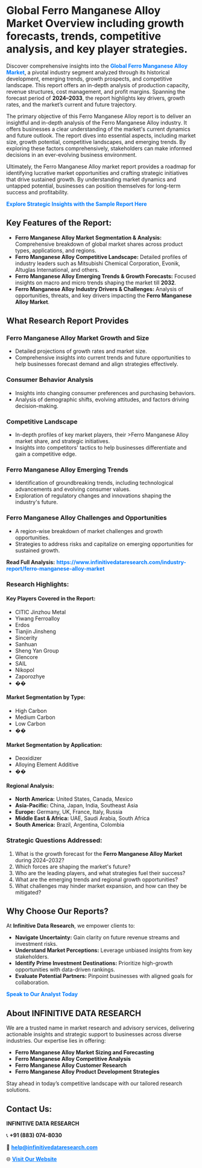 <h1>Global Ferro Manganese Alloy Market Overview including growth forecasts, trends, competitive analysis, and key player strategies.</h1>
<p>
Discover comprehensive insights into the 
<a href="https://www.infinitivedataresearch.com/industry-report/ferro-manganese-alloy-market" rel="dofollow" style="color: #007BFF; text-decoration: none;"><strong>Global Ferro Manganese Alloy Market</strong></a>, a pivotal industry segment analyzed through its historical development, emerging trends, growth prospects, and competitive landscape. This report offers an in-depth analysis of production capacity, revenue structures, cost management, and profit margins. Spanning the forecast period of <strong>2024–2033</strong>, the report highlights key drivers, growth rates, and the market’s current and future trajectory.
</p>
<p>
The primary objective of this Ferro Manganese Alloy report is to deliver an insightful and in-depth analysis of the Ferro Manganese Alloy industry. It offers businesses a clear understanding of the market's current dynamics and future outlook. The report dives into essential aspects, including market size, growth potential, competitive landscapes, and emerging trends. By exploring these factors comprehensively, stakeholders can make informed decisions in an ever-evolving business environment.
</p>
<p>
Ultimately, the Ferro Manganese Alloy market report provides a roadmap for identifying lucrative market opportunities and crafting strategic initiatives that drive sustained growth. By understanding market dynamics and untapped potential, businesses can position themselves for long-term success and profitability.
</p>
<p>
<a href="https://www.infinitivedataresearch.com/request-sample/reportId=108421" style="color: #007BFF; text-decoration: none;"><strong>Explore Strategic Insights with the Sample Report Here</strong></a>
</p>

<h2>Key Features of the Report:</h2>
<ul>
<li><strong>Ferro Manganese Alloy Market Segmentation & Analysis:</strong> Comprehensive breakdown of global market shares across product types, applications, and regions.</li>
<li><strong>Ferro Manganese Alloy Competitive Landscape:</strong> Detailed profiles of industry leaders such as Mitsubishi Chemical Corporation, Evonik, Altuglas International, and others.</li>
<li><strong>Ferro Manganese Alloy Emerging Trends & Growth Forecasts:</strong> Focused insights on macro and micro trends shaping the market till <strong>2032</strong>.</li>
<li><strong>Ferro Manganese Alloy Industry Drivers & Challenges:</strong> Analysis of opportunities, threats, and key drivers impacting the <strong>Ferro Manganese Alloy Market</strong>.</li>
</ul>

<h2>What Research Report Provides</h2>
<h3>Ferro Manganese Alloy Market Growth and Size</h3>
<ul>
<li>Detailed projections of growth rates and market size.</li>
<li>Comprehensive insights into current trends and future opportunities to help businesses forecast demand and align strategies effectively.</li>
</ul>

<h3>Consumer Behavior Analysis</h3>
<ul>
<li>Insights into changing consumer preferences and purchasing behaviors.</li>
<li>Analysis of demographic shifts, evolving attitudes, and factors driving decision-making.</li>
</ul>

<h3>Competitive Landscape</h3>
<ul>
<li>In-depth profiles of key market players, their >Ferro Manganese Alloy market share, and strategic initiatives.</li>
<li>Insights into competitors' tactics to help businesses differentiate and gain a competitive edge.</li>
</ul>

<h3>Ferro Manganese Alloy Emerging Trends</h3>
<ul>
<li>Identification of groundbreaking trends, including technological advancements and evolving consumer values.</li>
<li>Exploration of regulatory changes and innovations shaping the industry's future.</li>
</ul>

<h3>Ferro Manganese Alloy Challenges and Opportunities</h3>
<ul>
<li>A region-wise breakdown of market challenges and growth opportunities.</li>
<li>Strategies to address risks and capitalize on emerging opportunities for sustained growth.</li>
</ul>
<p><strong>Read Full Analysis:</strong> <a href="https://www.infinitivedataresearch.com/industry-report/ferro-manganese-alloy-market" rel="dofollow" style="color: #007BFF; text-decoration: none;"><strong>https://www.infinitivedataresearch.com/industry-report/ferro-manganese-alloy-market</strong></a></p>
<h3>Research Highlights:</h3>
<h4>Key Players Covered in the Report:</h4>
<ul><li>CITIC Jinzhou Metal</li><li>Yiwang Ferroalloy</li><li>Erdos</li><li>Tianjin Jinsheng</li><li>Sincerity</li><li>Sanhuan</li><li>Sheng Yan Group</li><li>Glencore</li><li>SAIL</li><li>Nikopol</li><li>Zaporozhye</li><li>��</li></ul>
<h4>Market Segmentation by Type:</h4>
<ul><li>High Carbon</li><li>Medium Carbon</li><li>Low Carbon</li><li>��</li></ul>
<h4>Market Segmentation by Application:</h4>
<ul><li>Deoxidizer</li><li>Alloying Element Additive</li><li>��</li></ul>

<h4>Regional Analysis:</h4>
<ul>
<li><strong>North America:</strong> United States, Canada, Mexico</li>
<li><strong>Asia-Pacific:</strong> China, Japan, India, Southeast Asia</li>
<li><strong>Europe:</strong> Germany, UK, France, Italy, Russia</li>
<li><strong>Middle East & Africa:</strong> UAE, Saudi Arabia, South Africa</li>
<li><strong>South America:</strong> Brazil, Argentina, Colombia</li>
</ul>

<h3>Strategic Questions Addressed:</h3>
<ol>
<li>What is the growth forecast for the <strong>Ferro Manganese Alloy Market</strong> during 2024–2032?</li>
<li>Which forces are shaping the market's future?</li>
<li>Who are the leading players, and what strategies fuel their success?</li>
<li>What are the emerging trends and regional growth opportunities?</li>
<li>What challenges may hinder market expansion, and how can they be mitigated?</li>
</ol>

<h2>Why Choose Our Reports?</h2>
<p>At <strong>Infinitive Data Research</strong>, we empower clients to:</p>
<ul>
<li><strong>Navigate Uncertainty:</strong> Gain clarity on future revenue streams and investment risks.</li>
<li><strong>Understand Market Perceptions:</strong> Leverage unbiased insights from key stakeholders.</li>
<li><strong>Identify Prime Investment Destinations:</strong> Prioritize high-growth opportunities with data-driven rankings.</li>
<li><strong>Evaluate Potential Partners:</strong> Pinpoint businesses with aligned goals for collaboration.</li>
</ul>
<p><a href="https://www.infinitivedataresearch.com/industry-report/ferro-manganese-alloy-market" rel="dofollow" style="color: #007BFF; text-decoration: none;"><strong>Speak to Our Analyst Today</strong></a></p>

<h2>About INFINITIVE DATA RESEARCH</h2>
<p>We are a trusted name in market research and advisory services, delivering actionable insights and strategic support to businesses across diverse industries. Our expertise lies in offering:</p>
<ul>
<li><strong>Ferro Manganese Alloy Market Sizing and Forecasting</strong></li>
<li><strong>Ferro Manganese Alloy Competitive Analysis</strong></li>
<li><strong>Ferro Manganese Alloy Customer Research</strong></li>
<li><strong>Ferro Manganese Alloy Product Development Strategies</strong></li>
</ul>
<p>Stay ahead in today’s competitive landscape with our tailored research solutions.</p>

<h2>Contact Us:</h2>
<p><strong>INFINITIVE DATA RESEARCH</strong></p>
<p>📞 <strong>+91 (883) 074-8030</strong></p>
<p>📧 <strong><a href="mailto:help@infinitivedataresearch.com" style="color: #007BFF;">help@infinitivedataresearch.com</a></strong></p>
<p>🌐 <strong><a href="https://www.infinitivedataresearch.com" rel="dofollow" style="color: #007BFF;">Visit Our Website</a></strong></p>